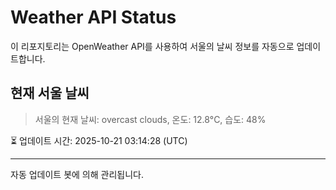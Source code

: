 
# Weather API Status

이 리포지토리는 OpenWeather API를 사용하여 서울의 날씨 정보를 자동으로 업데이트합니다.

## 현재 서울 날씨
> 서울의 현재 날씨: overcast clouds, 온도: 12.8°C, 습도: 48%

⏳ 업데이트 시간: 2025-10-21 03:14:28 (UTC)

---
자동 업데이트 봇에 의해 관리됩니다.
